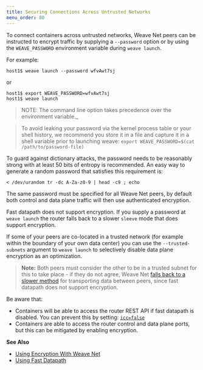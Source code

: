 ```yaml
---
title: Securing Connections Across Untrusted Networks
menu_order: 80
---
```



To connect containers across untrusted networks, Weave Net peers can be instructed to encrypt traffic by supplying a `--password` option or by using the `WEAVE_PASSWORD` environment variable during `weave launch`. 

For example:

    host1$ weave launch --password wfvAwt7sj

or

    host1$ export WEAVE_PASSWORD=wfvAwt7sj
    host1$ weave launch

>NOTE: The command line option takes precedence over the environment variable._

> To avoid leaking your password via the kernel process table or your
> shell history, we recommend you store it in a file and capture it
> in a shell variable prior to launching weave: `export
> WEAVE_PASSWORD=$(cat /path/to/password-file)`

To guard against dictionary attacks, the password needs to be reasonably strong with at least 50 bits of entropy is recommended. An easy way to generate a random password that satisfies this requirement is:

    < /dev/urandom tr -dc A-Za-z0-9 | head -c9 ; echo

The same password must be specified for all Weave Net peers, by default both control and data plane traffic will then use authenticated encryption. 

Fast datapath does not support encryption. If you supply a
password at `weave launch` the router falls back to a slower
`sleeve` mode that does support encryption.

If some of your peers are co-located in a trusted network (for example within the boundary of your own data center) you can use the `--trusted-subnets` argument to `weave launch` to selectively disable data plane encryption as an optimization. 

>**Note:** Both peers must consider the other to be in a trusted subnet for this to take place - if they do not agree, Weave Net [falls back to a slower method](/site/fastdp.md) for transporting data between peers, since fast datapath does not support encryption.

Be aware that:

 * Containers will be able to access the router REST API if fast datapath is disabled. You can prevent this by setting:
 [`icc=false`](https://docs.docker.com/engine/userguide/networking/default_network/container-communication/#communication-between-containers)
 * Containers are able to access the router control and data plane
  ports, but this can be mitigated by enabling encryption.

**See Also**

 * [Using Encryption With Weave Net](/site/encryption.md)
 * [Using Fast Datapath](/site/using-weave.md)
